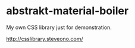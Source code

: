 # abstrakt-material-boiler
My own CSS library just for demonstration.

http://csslibrary.steveono.com/
